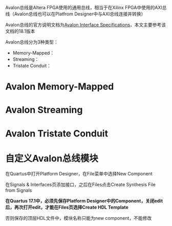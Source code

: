 Avalon总线是Altera FPGA使用的通用总线，相当于在Xilinx FPGA中使用的AXI总线（Avalon总线也可以在Platfrom Designer中与AXI总线连接并转换）

Avalon总线的官方说明文档为[Avalon Interface Specifications](https://www.intel.com/content/dam/www/programmable/us/en/pdfs/literature/manual/mnl_avalon_spec.pdf?wapkw=avalon+interface&_ga=2.175066085.678843979.1550213148-1230719698.1545026297)，本文主要参考该文档的18.1版本

Avalon总线分为3种类型：

-   Memory-Mapped：
-   Streaming：
-   Tristate Conduit：

# Avalon Memory-Mapped

# Avalon Streaming

# Avalon Tristate Conduit

# 自定义Avalon总线模块

在Quartus中打开Platform Designer，在File菜单中选择New Component

在Signals & Interfaces页添加接口，之后在Files点击Create Synthesis File from Signals



**在Quartus 17.1中，必须先保存Platform Designer中的Component，关闭edit后，再次打开edit，才能在Files页选择Create HDL Template**

否则保存的顶层HDL文件中，模块名称只能为new component，不能修改